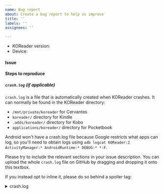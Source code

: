 ```yaml
---
name: Bug report
about: Create a bug report to help us improve
title: ''
labels: ''
assignees: ''

---
```


* KOReader version:
* Device:

#### Issue

#### Steps to reproduce

##### `crash.log` (if applicable)
`crash.log` is a file that is automatically created when KOReader crashes. It can
normally be found in the KOReader directory:

* `/mnt/private/koreader` for Cervantes
* `koreader/` directory for Kindle
* `.adds/koreader/` directory for Kobo
* `applications/koreader/` directory for Pocketbook

Android won't have a crash.log file because Google restricts what apps can log, so you'll need to obtain logs using `adb logcat KOReader:I ActivityManager:* AndroidRuntime:* DEBUG:* *:F`.


Please try to include the relevant sections in your issue description.
You can upload the whole `crash.log` file on GitHub by dragging and
dropping it onto this textbox.

If you instead opt to inline it, please do so behind a spoiler tag:
<details>
  <summary>crash.log</summary>
  
```
<Paste crash.log content here>
```
</details>
